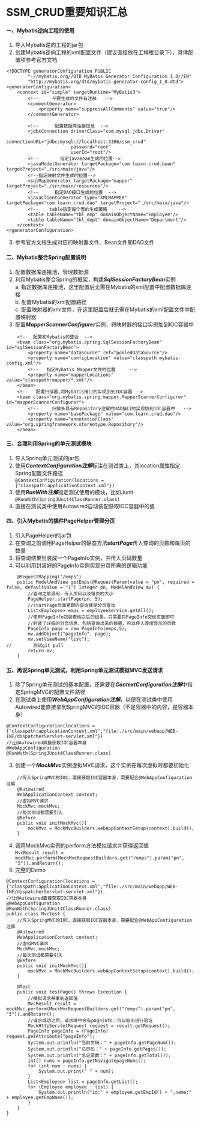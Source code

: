 # SSM_CRUD重要知识汇总
#### 一、Mybatis逆向工程的使用  
1. 导入Mybatis逆向工程的jar包  
2. 创建Mybatis逆向工程的xml配置文件（建议直接放在工程根目录下），具体配置项参考官方文档  
```
<!DOCTYPE generatorConfiguration PUBLIC
        "-//mybatis.org//DTD MyBatis Generator Configuration 1.0//EN"
        "http://mybatis.org/dtd/mybatis-generator-config_1_0.dtd">
<generatorConfiguration>
    <context id="simple" targetRuntime="MyBatis3">
        <!--     不要生成的文件有注释   -->
        <commentGenerator>
            <property name="suppressAllComments" value="true"/>
        </commentGenerator>

        <!--      配置数据库连接信息  -->
        <jdbcConnection driverClass="com.mysql.jdbc.Driver"
                        connectionURL="jdbc:mysql://localhost:3306/ssm_crud"
                        password="root"
                        userId="root"/>
        <!--        指定javaBean生成的位置-->
        <javaModelGenerator targetPackage="com.learn.crud.bean" targetProject="./src/main/java"/>
        <!--指定映射文件生成的位置-->
        <sqlMapGenerator targetPackage="mapper" targetProject="./src/main/resources"/>
        <!--      指定DAO接口生成的位置  -->
        <javaClientGenerator type="XMLMAPPER" targetPackage="com.learn.crud.dao" targetProject="./src/main/java"/>
        <!--    table指定每个表的生成策略    -->
        <table tableName="tbl_emp" domainObjectName="Employee"/>
        <table tableName="tbl_dept" domainObjectName="Department"/>
    </context>
</generatorConfiguration>
```
3. 参考官方文档生成对应的映射器文件、Bean文件和DAO文件
#### 二、Mybatis整合Spring配置说明
1. 配置数据库连接池，管理数据源  
2. 利用Mybatis整合Spring的框架，构建***SqlSessionFactoryBean***实例  
  a. 指定数据库连接池，这里配置后无需在Mybatis的xml配置中配置数据库连接  
  b. 配置Mybatis的xml配置路径  
  c. 配置映射器的xml文件，在这里配置后就无需在Mybatis的xml配置文件中配置映射器  
3. 配置***MapperScannerConfigurer***实例，将映射器的接口实例加到IOC容器中
```
    <!--  配置和Mybatis的整合  -->
    <bean class="org.mybatis.spring.SqlSessionFactoryBean" id="sqlSessionFactoryBean">
        <property name="dataSource" ref="pooledDataSource"/>
        <property name="configLocation" value="classpath:mybatis-config.xml"/>
        <!--   指定Mybatis Mapper文件的位置     -->
        <property name="mapperLocations" value="classpath:mapper/*.xml"/>
    </bean>
    <!--   配置扫描器,将Mybatis接口的实现加到IOC容器 -->
    <bean class="org.mybatis.spring.mapper.MapperScannerConfigurer" id="mapperScannerConfigurer">
        <!--     扫描多具有Repository注解的DAO接口的实现加到IOC容器中   -->
        <property name="basePackage" value="com.learn.crud.dao"/>
        <property name="annotationClass" value="org.springframework.stereotype.Repository"/>
    </bean>
```
#### 三、合理利用Spring的单元测试模块
1. 导入Spring单元测试的jar包  
2. 使用***ContextConfiguration注解***标注在测试类上，其location属性指定Spring配置文件路径  
`@ContextConfiguration(locations = {"classpath:applicationContext.xml"})`
3. 使用***RunWith注解***指定测试使用的模块，比如Junit  
`@RunWith(SpringJUnit4ClassRunner.class)`
4. 直接在测试类中使用Autowired自动装配获取IOC容器中的值
#### 四、引入Mybatis的插件PageHelper管理分页
1. 引入PageHelper的jar包  
2. 在查询之前调用PageHelper的静态方法***startPage***传入查询的页数和每页的数量  
3. 将查询结果封装成一个PageInfo实例，并传入页码数量  
4. 可以利用封装好的PageInfo实例实现分页所需的逻辑功能
```
    @RequestMapping("/emps")
    public ModelAndView getEmps(@RequestParam(value = "pn", required = false, defaultValue = "1") Integer pn, ModelAndView mv) {
        //查询之前调用，传入页码以及每页的大小
        PageHelper.startPage(pn, 5);
        //startPage后面紧跟的查询就是分页查询
        List<Employee> emps = employeeService.getAll();
        //使用PageInfo包装查询之后的结果，只需要将PageInfo交给页面即可
        //封装了详细的分页信息，包括查询出来的数据，可以传入连续显示的页数
        PageInfo page = new PageInfo(emps,5);
        mv.addObject("pageInfo", page);
        mv.setViewName("list");
//        测试git pull
        return mv;
    }
```
#### 五、再说Spring单元测试，利用Spring单元测试模拟MVC发送请求
1. 除了Spring单元测试的基本配置，还需要在***ContextConfiguration注解***中指定SpringMVC的配置文件路径  
2. 在测试类上使用***WebAppConfiguration注解***，以便在测试类中使用Autowired能直接拿到SpringMVC的IOC容器（不是容器中的内容，是容器本身）  
```
@ContextConfiguration(locations = {"classpath:applicationContext.xml","file:./src/main/webapp/WEB-INF/dispatcherServlet-servlet.xml"})
//让@Autowired直接获取IOC容器本身
@WebAppConfiguration
@RunWith(SpringJUnit4ClassRunner.class)
```
3. 创建一个***MockMvc***实例虚拟MVC请求，这个实例在每次虚拟时都要初始化  
```
    //传入SpringMVC的IOC，直接获取IOC容器本身，需要配合@WebAppConfiguration注解
    @Autowired
    WebApplicationContext context;
    //虚拟MVC请求
    MockMvc mockMvc;
    //每次测试都需要引入
    @Before
    public void initMockMvc(){
        mockMvc = MockMvcBuilders.webAppContextSetup(context).build();
    }
```
4. 调用MockMvc实例的perform方法模拟请求并获得返回值  
`MvcResult result = mockMvc.perform(MockMvcRequestBuilders.get("/emps").param("pn", "5")).andReturn();`
5. 完整的Demo  
```
@ContextConfiguration(locations = {"classpath:applicationContext.xml","file:./src/main/webapp/WEB-INF/dispatcherServlet-servlet.xml"})
//让@Autowired直接获取IOC容器本身
@WebAppConfiguration
@RunWith(SpringJUnit4ClassRunner.class)
public class MvcTest {
    //传入SpringMVC的IOC，直接获取IOC容器本身，需要配合@WebAppConfiguration注解
    @Autowired
    WebApplicationContext context;
    //虚拟MVC请求
    MockMvc mockMvc;
    //每次测试都需要引入
    @Before
    public void initMockMvc(){
        mockMvc = MockMvcBuilders.webAppContextSetup(context).build();
    }

    @Test
    public void testPage() throws Exception {
        //模拟请求并拿到返回值
        MvcResult result = mockMvc.perform(MockMvcRequestBuilders.get("/emps").param("pn", "5")).andReturn();
        //请求成功之后，请求域中会有pageInfo；可以取出进行验证
        MockHttpServletRequest request = result.getRequest();
        PageInfo pageInfo = (PageInfo) request.getAttribute("pageInfo");
        System.out.println("当前页码：" + pageInfo.getPageNum());
        System.out.println("总页码：" + pageInfo.getPages());
        System.out.println("总记录数：" + pageInfo.getTotal());
        int[] nums = pageInfo.getNavigatepageNums();
        for (int num : nums) {
            System.out.print(" " + num);
        }
        List<Employee> list = pageInfo.getList();
        for (Employee employee : list) {
            System.out.println("id:" + employee.getEmpId() + ",name:" + employee.getEmpName());
        }
    }
}

```
